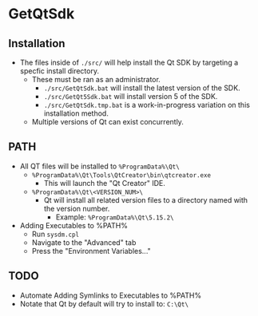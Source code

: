 # GetQtSdk

## Installation
- The files inside of ```./src/``` will help install the Qt SDK by targeting a specfic install directory.
  - These must be ran as an administrator. 
    - ```./src/GetQtSdk.bat``` will install the latest version of the SDK.
    - ```./src/GetQt5Sdk.bat``` will install version 5 of the SDK.
    - ```./src/GetQtSdk.tmp.bat``` is a work-in-progress variation on this installation method.
  - Multiple versions of Qt can exist concurrently.
## PATH  
-  All QT files will be installed to ```%ProgramData%\Qt\```
    - ```%ProgramData%\Qt\Tools\QtCreator\bin\qtcreator.exe```
      -  This will launch the "Qt Creator" IDE.
    - ```%ProgramData%\Qt\<VERSION_NUM>\```
      - Qt will install all related version files to a directory named with the version number.
        - Example: ```%ProgramData%\Qt\5.15.2\```
-  Adding Executables to %PATH%
    - Run ```sysdm.cpl```
    - Navigate to the "Advanced" tab
    - Press the "Environment Variables..."   

## TODO
- Automate Adding Symlinks to Executables to %PATH%
- Notate that Qt by default will try to install to: ```C:\Qt\```
